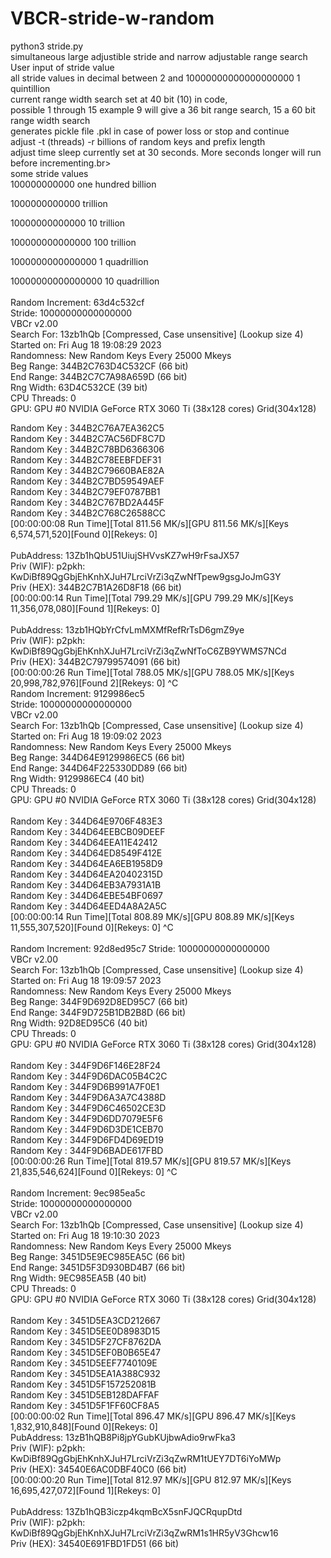 # VBCR-stride-w-random
python3 stride.py <br>
simultaneous large adjustible stride and narrow adjustable range search<br>
User input of stride value<br>
all stride values in decimal between 2 and 10000000000000000000 1 quintillion<br>
current range width search  set at 40 bit (10) in code,<br> possible 1 through 15 example 9 will give a 36 bit range search, 15 a 60 bit range width search<br>
generates pickle file .pkl in case of power loss or stop and continue<br>
adjust -t (threads) -r billions of random keys  and prefix length<br>
adjust time sleep currently set at 30 seconds. More seconds longer will run before incrementing.br>
<br>
some stride values<br>
100000000000 one hundred billion<br>

1000000000000 trillion<br>

10000000000000 10 trillion<br>

100000000000000 100 trillion<br>

1000000000000000 1 quadrillion<br>

10000000000000000 10 quadrillion<br>
<br>
Random Increment: 63d4c532cf<br>
Stride: 10000000000000000<br>
VBCr v2.00<br>
 Search For: 13zb1hQb [Compressed, Case unsensitive] (Lookup size 4)<br>
 Started on: Fri Aug 18 19:08:29 2023<br>
 Randomness: New Random Keys Every 25000 Mkeys<br>
  Beg Range: 344B2C763D4C532CF (66 bit)<br>
  End Range: 344B2C7C7A98A659D (66 bit)<br>
  Rng Width: 63D4C532CE (39 bit)<br>
CPU Threads: 0<br>
GPU: GPU #0 NVIDIA GeForce RTX 3060 Ti (38x128 cores) Grid(304x128)<br>

Random Key :  344B2C76A7EA362C5<br>
Random Key :  344B2C7AC56DF8C7D<br>
Random Key :  344B2C78BD6366306<br>
Random Key :  344B2C78EEBFDEF31<br>
Random Key :  344B2C79660BAE82A<br>
Random Key :  344B2C7BD59549AEF<br>
Random Key :  344B2C79EF0787BB1<br>
Random Key :  344B2C767BD2A445F<br>
Random Key :  344B2C768C26588CC<br>
 [00:00:00:08 Run Time][Total 811.56 MK/s][GPU 811.56 MK/s][Keys 6,574,571,520][Found 0][Rekeys: 0]<br>
<br>
PubAddress: 13Zb1hQbU51UiujSHVvsKZ7wH9rFsaJX57<br>
Priv (WIF): p2pkh: KwDiBf89QgGbjEhKnhXJuH7LrciVrZi3qZwNfTpew9gsgJoJmG3Y<br>
Priv (HEX): 344B2C7B1A26D8F18 (66 bit)<br>
 [00:00:00:14 Run Time][Total 799.29 MK/s][GPU 799.29 MK/s][Keys 11,356,078,080][Found 1][Rekeys: 0]<br>
<br>
PubAddress: 13zb1HQbYrCfvLmMXMfRefRrTsD6gmZ9ye<br>
Priv (WIF): p2pkh: KwDiBf89QgGbjEhKnhXJuH7LrciVrZi3qZwNfToC6ZB9YWMS7NCd<br>
Priv (HEX): 344B2C79799574091 (66 bit)<br>
 [00:00:00:26 Run Time][Total 788.05 MK/s][GPU 788.05 MK/s][Keys 20,998,782,976][Found 2][Rekeys: 0]  ^C<br>
 Random Increment: 9129986ec5<br>
Stride: 10000000000000000<br>
VBCr v2.00<br>
 Search For: 13zb1hQb [Compressed, Case unsensitive] (Lookup size 4)<br>
 Started on: Fri Aug 18 19:09:02 2023<br>
 Randomness: New Random Keys Every 25000 Mkeys<br>
  Beg Range: 344D64E9129986EC5 (66 bit)<br>
  End Range: 344D64F225330DD89 (66 bit)<br>
  Rng Width: 9129986EC4 (40 bit)<br>
CPU Threads: 0<br>
GPU: GPU #0 NVIDIA GeForce RTX 3060 Ti (38x128 cores) Grid(304x128)<br>
<br>
Random Key :  344D64E9706F483E3<br>
Random Key :  344D64EEBCB09DEEF<br>
Random Key :  344D64EEA11E42412<br>
Random Key :  344D64ED8549F412E<br>
Random Key :  344D64EA6EB1958D9<br>
Random Key :  344D64EA20402315D<br>
Random Key :  344D64EB3A7931A1B<br>
Random Key :  344D64EBE54BF0697<br>
Random Key :  344D64EED4A8A2A5C<br>
 [00:00:00:14 Run Time][Total 808.89 MK/s][GPU 808.89 MK/s][Keys 11,555,307,520][Found 0][Rekeys: 0]  ^C<br>
 <br>
 Random Increment: 92d8ed95c7
Stride: 10000000000000000<br>
VBCr v2.00<br>
 Search For: 13zb1hQb [Compressed, Case unsensitive] (Lookup size 4)<br>
 Started on: Fri Aug 18 19:09:57 2023<br>
 Randomness: New Random Keys Every 25000 Mkeys<br>
  Beg Range: 344F9D692D8ED95C7 (66 bit)<br>
  End Range: 344F9D725B1DB2B8D (66 bit)<br>
  Rng Width: 92D8ED95C6 (40 bit)<br>
CPU Threads: 0<br>
GPU: GPU #0 NVIDIA GeForce RTX 3060 Ti (38x128 cores) Grid(304x128)<br>
<br>
Random Key :  344F9D6F146E28F24<br>
Random Key :  344F9D6DAC05B4C2C<br>
Random Key :  344F9D6B991A7F0E1<br>
Random Key :  344F9D6A3A7C4388D<br>
Random Key :  344F9D6C46502CE3D<br>
Random Key :  344F9D6DD7079E5F6<br>
Random Key :  344F9D6D3DE1CEB70<br>
Random Key :  344F9D6FD4D69ED19<br>
Random Key :  344F9D6BADE617FBD<br>
 [00:00:00:26 Run Time][Total 819.57 MK/s][GPU 819.57 MK/s][Keys 21,835,546,624][Found 0][Rekeys: 0]  ^C<br>
 <br>
 Random Increment: 9ec985ea5c<br>
Stride: 10000000000000000<br>
VBCr v2.00<br>
 Search For: 13zb1hQb [Compressed, Case unsensitive] (Lookup size 4)<br>
 Started on: Fri Aug 18 19:10:30 2023<br>
 Randomness: New Random Keys Every 25000 Mkeys<br>
  Beg Range: 3451D5E9EC985EA5C (66 bit)<br>
  End Range: 3451D5F3D930BD4B7 (66 bit)<br>
  Rng Width: 9EC985EA5B (40 bit)<br>
CPU Threads: 0<br>
GPU: GPU #0 NVIDIA GeForce RTX 3060 Ti (38x128 cores) Grid(304x128)<br>
<br>
Random Key :  3451D5EA3CD212667<br>
Random Key :  3451D5EE0D8983D15<br>
Random Key :  3451D5F27CF8762DA<br>
Random Key :  3451D5EF0B0B65E47<br>
Random Key :  3451D5EEF7740109E<br>
Random Key :  3451D5EA1A388C932<br>
Random Key :  3451D5F157252081B<br>
Random Key :  3451D5EB128DAFFAF<br>
Random Key :  3451D5F1FF60CF8A5<br>
 [00:00:00:02 Run Time][Total 896.47 MK/s][GPU 896.47 MK/s][Keys 1,832,910,848][Found 0][Rekeys: 0]<br>
 PubAddress: 13zB1hQB8Pi8jpYGubKUjbwAdio9rwFka3<br>
Priv (WIF): p2pkh: KwDiBf89QgGbjEhKnhXJuH7LrciVrZi3qZwRM1tUEY7DT6iYoMWp<br>
Priv (HEX): 34540E6AC0DBF40C0 (66 bit)<br>
 [00:00:00:20 Run Time][Total 812.97 MK/s][GPU 812.97 MK/s][Keys 16,695,427,072][Found 1][Rekeys: 0]<br>
<br>
PubAddress: 13Zb1hQB3iczp4kqmBcX5snFJQCRqupDtd<br>
Priv (WIF): p2pkh: KwDiBf89QgGbjEhKnhXJuH7LrciVrZi3qZwRM1s1HR5yV3Ghcw16<br>
Priv (HEX): 34540E691FBD1FD51 (66 bit)<br>
